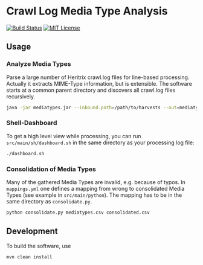 # Crawl Log Media Type Analysis
[![Build Status](https://travis-ci.org/dbmdz/heritrix-mediatype-analysis.svg?branch=master)](https://travis-ci.org/dbmdz/heritrix-mediatype-analysis)
[![MIT License](https://img.shields.io/badge/license-MIT-blue.svg)](LICENSE.md)

## Usage

### Analyze Media Types

Parse a large number of Heritrix crawl.log files for line-based processing.
Actually it extracts MIME-Type information, but is extensible. The software
starts at a common parent directory and discovers all crawl.log files recursively.


```bash
java -jar mediatypes.jar --inbound.path=/path/to/harvests --out=mediatypes.csv
```

### Shell-Dashboard

To get a high level view while processing, you can run `src/main/sh/dashboard.sh` in the same directory as your processing log file:

```bash
./dashboard.sh
```

### Consolidation of Media Types

Many of the gathered Media Types are invalid, e.g. because of typos. In `mappings.yml` one defines a mapping from wrong to consolidated Media Types (see example in `src/main/python`). The mapping has to be in the same directory as `consolidate.py`.


```bash
python consolidate.py mediatypes.csv consolidated.csv
```

## Development

To build the software, use

```bash
mvn clean install
```
